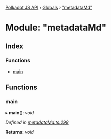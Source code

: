 [Polkadot JS API](../README.md) › [Globals](../globals.md) › ["metadataMd"](_metadatamd_.md)

# Module: "metadataMd"

## Index

### Functions

* [main](_metadatamd_.md#main)

## Functions

###  main

▸ **main**(): *void*

*Defined in [metadataMd.ts:298](https://github.com/polkadot-js/api/blob/4bd2f2fc32/packages/typegen/src/metadataMd.ts#L298)*

**Returns:** *void*

